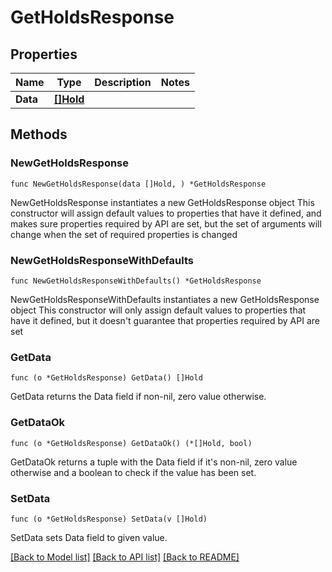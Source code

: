 # GetHoldsResponse

## Properties

Name | Type | Description | Notes
------------ | ------------- | ------------- | -------------
**Data** | [**[]Hold**](Hold.md) |  | 

## Methods

### NewGetHoldsResponse

`func NewGetHoldsResponse(data []Hold, ) *GetHoldsResponse`

NewGetHoldsResponse instantiates a new GetHoldsResponse object
This constructor will assign default values to properties that have it defined,
and makes sure properties required by API are set, but the set of arguments
will change when the set of required properties is changed

### NewGetHoldsResponseWithDefaults

`func NewGetHoldsResponseWithDefaults() *GetHoldsResponse`

NewGetHoldsResponseWithDefaults instantiates a new GetHoldsResponse object
This constructor will only assign default values to properties that have it defined,
but it doesn't guarantee that properties required by API are set

### GetData

`func (o *GetHoldsResponse) GetData() []Hold`

GetData returns the Data field if non-nil, zero value otherwise.

### GetDataOk

`func (o *GetHoldsResponse) GetDataOk() (*[]Hold, bool)`

GetDataOk returns a tuple with the Data field if it's non-nil, zero value otherwise
and a boolean to check if the value has been set.

### SetData

`func (o *GetHoldsResponse) SetData(v []Hold)`

SetData sets Data field to given value.



[[Back to Model list]](../README.md#documentation-for-models) [[Back to API list]](../README.md#documentation-for-api-endpoints) [[Back to README]](../README.md)


